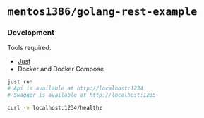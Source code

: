 # `mentos1386/golang-rest-example`

### Development

Tools required:
 * [Just](https://github.com/casey/just)
 * Docker and Docker Compose

```sh
just run
# Api is available at http://localhost:1234
# Swagger is available at http://localhost:1235

curl -v localhost:1234/healthz
```
